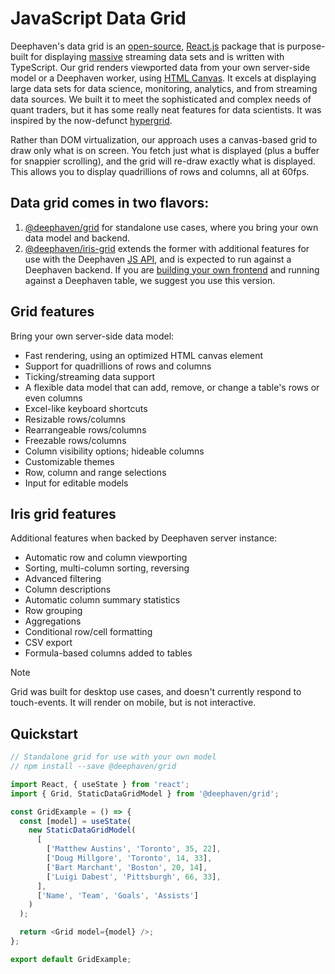 # JavaScript Data Grid

Deephaven's data grid is an [open-source](https://github.com/deephaven/web-client-ui/blob/main/LICENSE), [React.js](https://reactjs.org/) package that is purpose-built for displaying [massive](/blog/2022/01/24/displaying-a-quadrillion-rows) streaming data sets and is written with TypeScript. Our grid renders viewported data from your own server-side model or a Deephaven worker, using [HTML Canvas](https://developer.mozilla.org/en-US/docs/Web/HTML/Element/canvas). It excels at displaying large data sets for data science, monitoring, analytics, and from streaming data sources. We built it to meet the sophisticated and complex needs of quant traders, but it has some really neat features for data scientists. It was inspired by the now-defunct [hypergrid](https://github.com/fin-hypergrid/core).

Rather than DOM virtualization, our approach uses a canvas-based grid to draw only what is on screen. You fetch just what is displayed (plus a buffer for snappier scrolling), and the grid will re-draw exactly what is displayed. This allows you to display quadrillions of rows and columns, all at 60fps.

<GridMarketing />

## Data grid comes in two flavors:

1. [@deephaven/grid](https://www.npmjs.com/package/@deephaven/grid) for standalone use cases, where you bring your own data model and backend.
2. [@deephaven/iris-grid](https://www.npmjs.com/package/@deephaven/iris-grid) extends the former with additional features for use with the Deephaven [JS API](/core/docs/reference/js-api/concepts), and is expected to run against a Deephaven backend. If you are [building your own frontend](https://github.com/deephaven-examples/deephaven-react-app) and running against a Deephaven table, we suggest you use this version.

<div className="row">
<div className="col">

## Grid features

Bring your own server-side data model:

- Fast rendering, using an optimized HTML canvas element
- Support for quadrillions of rows and columns
- Ticking/streaming data support
- A flexible data model that can add, remove, or change a table's rows or even columns
- Excel-like keyboard shortcuts
- Resizable rows/columns
- Rearrangeable rows/columns
- Freezable rows/columns
- Column visibility options; hideable columns
- Customizable themes
- Row, column and range selections
- Input for editable models

</div>
<div className="col">

## Iris grid features

Additional features when backed by Deephaven server instance:

- Automatic row and column viewporting
- Sorting, multi-column sorting, reversing
- Advanced filtering
- Column descriptions
- Automatic column summary statistics
- Row grouping
- Aggregations
- Conditional row/cell formatting
- CSV export
- Formula-based columns added to tables

</div>
</div>

> [!NOTE]
> Grid was built for desktop use cases, and doesn't currently respond to touch-events. It will render on mobile, but is not interactive.

## Quickstart

```js
// Standalone grid for use with your own model
// npm install --save @deephaven/grid

import React, { useState } from 'react';
import { Grid, StaticDataGridModel } from '@deephaven/grid';

const GridExample = () => {
  const [model] = useState(
    new StaticDataGridModel(
      [
        ['Matthew Austins', 'Toronto', 35, 22],
        ['Doug Millgore', 'Toronto', 14, 33],
        ['Bart Marchant', 'Boston', 20, 14],
        ['Luigi Dabest', 'Pittsburgh', 66, 33],
      ],
      ['Name', 'Team', 'Goals', 'Assists']
    )
  );

  return <Grid model={model} />;
};

export default GridExample;
```
